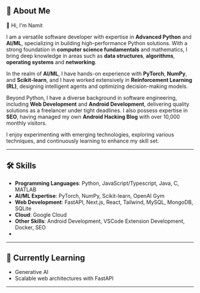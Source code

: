 ## 🚀 About Me  
👋 Hi, I'm Namit 

I am a versatile software developer with expertise in **Advanced Python** and **AI/ML**, specializing in building high-performance Python solutions. With a strong foundation in **computer science fundamentals** and mathematics, I bring deep knowledge in areas such as **data structures**, **algorithms**, **operating systems** and **networking**.  

In the realm of **AI/ML**, I have hands-on experience with **PyTorch**, **NumPy**, and **Scikit-learn**, and I have worked extensively in **Reinforcement Learning (RL)**, designing intelligent agents and optimizing decision-making models.  

Beyond Python, I have a diverse background in software engineering, including **Web Development** and **Android Development**, delivering quality solutions as a freelancer under tight deadlines. I also possess expertise in **SEO**, having managed my own **Android Hacking Blog** with over 10,000 monthly visitors.  

I enjoy experimenting with emerging technologies, exploring various techniques, and continuously learning to enhance my skill set.  

---

## 🛠️ Skills  
- **Programming Languages**: Python, JavaScript/Typescript, Java, C, MATLAB  
- **AI/ML Expertise**: PyTorch, NumPy, Scikit-learn, OpenAI Gym  
- **Web Development**: FastAPI, Next.js, React, Tailwind, MySQL, MongoDB, SQLite
- **Cloud**: Google Cloud
- **Other Skills**: Android Development, VSCode Extension Development, Docker, SEO
- 
---

## 🌱 Currently Learning  
- Generative AI
- Scalable web architectures with FastAPI  

---

